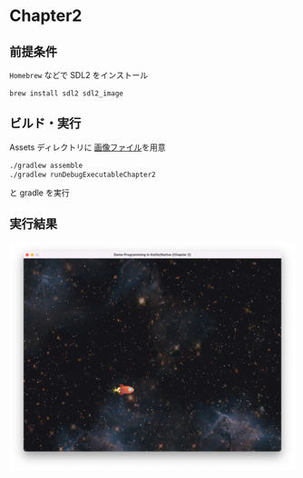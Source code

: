 # Chapter2

## 前提条件

`Homebrew` などで SDL2 をインストール

```
brew install sdl2 sdl2_image
```

## ビルド・実行

Assets ディレクトリに [画像ファイル](https://github.com/gameprogcpp/code/tree/master/Chapter02/Assets)を用意

```
./gradlew assemble
./gradlew runDebugExecutableChapter2
```

と gradle を実行

## 実行結果
![](chapter2.png)